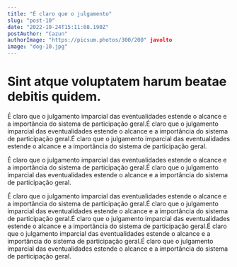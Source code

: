 ```yaml
---
title: "É claro que o julgamento"
slug: "post-10"
date: "2022-10-24T15:11:08.190Z"
postAuthor: "Cazun"
authorImage: "https://picsum.photos/300/200" javolto
image: "dog-10.jpg"
---
```


# Sint atque voluptatem harum beatae debitis quidem.
É claro que o julgamento imparcial das eventualidades estende o alcance e a importância do sistema de participação geral.É claro que o julgamento imparcial das eventualidades estende o alcance e a importância do sistema de participação geral.É claro que o julgamento imparcial das eventualidades estende o alcance e a importância do sistema de participação geral.

É claro que o julgamento imparcial das eventualidades estende o alcance e a importância do sistema de participação geral.É claro que o julgamento imparcial das eventualidades estende o alcance e a importância do sistema de participação geral.

É claro que o julgamento imparcial das eventualidades estende o alcance e a importância do sistema de participação geral.É claro que o julgamento imparcial das eventualidades estende o alcance e a importância do sistema de participação geral.É claro que o julgamento imparcial das eventualidades estende o alcance e a importância do sistema de participação geral.É claro que o julgamento imparcial das eventualidades estende o alcance e a importância do sistema de participação geral.É claro que o julgamento imparcial das eventualidades estende o alcance e a importância do sistema de participação geral.